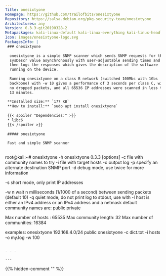 ```yaml
---
Title: onesixtyone
Homepage: https://github.com/trailofbits/onesixtyone
Repository: https://salsa.debian.org/pkg-security-team/onesixtyone
Architectures: any
Version: 0.3.3~git20190328-2
Metapackages: kali-linux-default kali-linux-everything kali-linux-headless kali-linux-large kali-tools-information-gathering kali-tools-passwords 
Icon: images/onesixtyone-logo.svg
PackagesInfo: |
 ### onesixtyone
 
  onesixtyone is a simple SNMP scanner which sends SNMP requests for the
  sysDescr value asynchronously with user-adjustable sending times and
  then logs the responses which gives the description of the software
  running on the device.
   
  Running onesixtyone on a class B network (switched 100Mbs with 1Gbs
  backbone) with -w 10 gives a performance of 3 seconds per class C, with
  no dropped packets, and all 65536 IP addresses were scanned in less than
  13 minutes.
 
 **Installed size:** `177 KB`  
 **How to install:** `sudo apt install onesixtyone`  
 
 {{< spoiler "Dependencies:" >}}
 * libc6 
 {{< /spoiler >}}
 
 ##### onesixtyone
 
 Fast and simple SNMP scanner
 
 ```
 root@kali:~# onesixtyone -h
 onesixtyone 0.3.3 [options] <host> <community>
   -c <communityfile> file with community names to try
   -i <inputfile>     file with target hosts
   -o <outputfile>    output log
   -p                 specify an alternate destination SNMP port
   -d                 debug mode, use twice for more information
 
   -s                 short mode, only print IP addresses
 
   -w n               wait n milliseconds (1/1000 of a second) between sending packets (default 10)
   -q                 quiet mode, do not print log to stdout, use with -l
 host is either an IPv4 address or an IPv4 address and a netmask
 default community names are: public private
 
 Max number of hosts : 		65535
 Max community length: 		32
 Max number of communities: 	16384
 
 
 examples: onesixtyone 192.168.4.0/24 public
           onesixtyone -c dict.txt -i hosts -o my.log -w 100
 
 ```
 
 - - -
 
---
```

{{% hidden-comment "<!--Do not edit anything above this line-->" %}}
